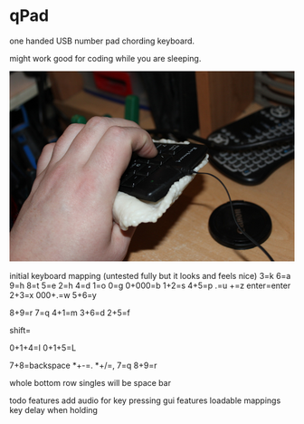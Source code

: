 # qPad
one handed USB number pad chording keyboard. 

might work good for coding while you are sleeping.


![keyboardUse](keyboardPics/exampleUse.JPG)



initial keyboard mapping (untested fully but it looks and feels nice)
3=k
6=a
9=h
8=t
5=e
2=h
4=d
1=o
0=g
0+000=b
1+2=s
4+5=p
.=u
+=z
enter=enter
2+3=x
000+.=w
5+6=y

8+9=r
7=q
4+1=m
3+6=d
2+5=f

shift=

0+1+4=I
0+1+5=L

7+8=backspace
*+-=.
*+/=,
7=q
8+9=r

whole bottom row singles will be space bar


todo features
add audio for key pressing
gui features
loadable mappings
key delay when holding

